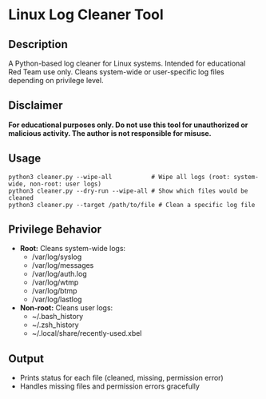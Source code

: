 # Linux Log Cleaner Tool

## Description
A Python-based log cleaner for Linux systems. Intended for educational Red Team use only. Cleans system-wide or user-specific log files depending on privilege level.

## Disclaimer
**For educational purposes only. Do not use this tool for unauthorized or malicious activity. The author is not responsible for misuse.**

## Usage
```
python3 cleaner.py --wipe-all           # Wipe all logs (root: system-wide, non-root: user logs)
python3 cleaner.py --dry-run --wipe-all # Show which files would be cleaned
python3 cleaner.py --target /path/to/file # Clean a specific log file
```

## Privilege Behavior
- **Root:** Cleans system-wide logs:
  - /var/log/syslog
  - /var/log/messages
  - /var/log/auth.log
  - /var/log/wtmp
  - /var/log/btmp
  - /var/log/lastlog
- **Non-root:** Cleans user logs:
  - ~/.bash_history
  - ~/.zsh_history
  - ~/.local/share/recently-used.xbel

## Output
- Prints status for each file (cleaned, missing, permission error)
- Handles missing files and permission errors gracefully
